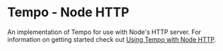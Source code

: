 # Tempo - Node HTTP

An implementation of Tempo for use with Node's HTTP server. For information on getting started check out [Using Tempo with Node HTTP](https://github.com/betwixt-labs/tempo/wiki/Getting-Started:-Typescript#using-tempo-with-node-http).